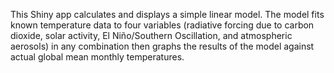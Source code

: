 This Shiny app calculates and displays a simple linear model. The model fits known temperature data to four variables (radiative forcing due to carbon dioxide, solar activity, El Niño/Southern Oscillation, and atmospheric aerosols) in any combination then graphs the results of the model against actual global mean monthly temperatures.
